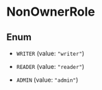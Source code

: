 
# NonOwnerRole

## Enum


* `WRITER` (value: `"writer"`)

* `READER` (value: `"reader"`)

* `ADMIN` (value: `"admin"`)



